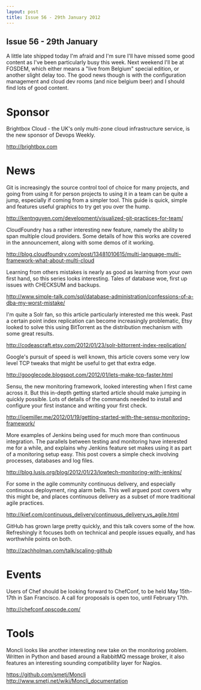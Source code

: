 ```yaml
---
layout: post
title: Issue 56 - 29th January 2012
---
```


## Issue 56 - 29th January

A little late shipped today I'm afraid and I'm sure I'll have missed some good content as I've been particularly busy this week. Next weekend I'll be at FOSDEM, which either means a "live from Belgium" special edition, or another slight delay too. The good news though is with the configuration management and cloud dev rooms (and nice belgium beer) and I should find lots of good content.


Sponsor
======

Brightbox Cloud - the UK's only multi-zone cloud infrastructure service, is the new sponsor of Devops Weekly.

http://brightbox.com


News
====

Git is increasingly the source control tool of choice for many projects, and going from using it for person projects to using it in a team can be quite a jump, especially if coming from a simpler tool. This guide is quick, simple and features useful graphics to try get you over the hump.

http://kentnguyen.com/development/visualized-git-practices-for-team/


CloudFoundry has a rather interesting new feature, namely the ability to span multiple cloud providers. Some details of how this works are covered in the announcement, along with some demos of it working.

http://blog.cloudfoundry.com/post/13481010615/multi-language-multi-framework-what-about-multi-cloud


Learning from others mistakes is nearly as good as learning from your own first hand, so this series looks interesting. Tales of database woe, first up issues with CHECKSUM and backups.

http://www.simple-talk.com/sql/database-administration/confessions-of-a-dba-my-worst-mistake/


I'm quite a Solr fan, so this article particularly interested me this week. Past a certain point index replication can become increasingly problematic, Etsy looked to solve this using BitTorrent as the distribution mechanism with some great results.

http://codeascraft.etsy.com/2012/01/23/solr-bittorrent-index-replication/


Google's pursuit of speed is well known, this article covers some very low level TCP tweaks that might be useful to get that extra edge.

http://googlecode.blogspot.com/2012/01/lets-make-tcp-faster.html


Sensu, the new monitoring framework, looked interesting when I first came across it. But this in-depth getting started article should make jumping in quickly possible. Lots of details of the commands needed to install and configure your first instance and writing your first check.

http://joemiller.me/2012/01/19/getting-started-with-the-sensu-monitoring-framework/


More examples of Jenkins being used for much more than continuous integration. The parallels between testing and monitoring have interested me for a while, and explains why Jenkins feature set makes using it as part of a monitoring setup easy. This post covers a simple check involving processes, databases and log files.

http://blog.lusis.org/blog/2012/01/23/lowtech-monitoring-with-jenkins/


For some in the agile community continuous delivery, and especially continuous deployment, ring alarm bells. This well argued post covers why this might be, and places continuous delivery as a subset of more traditional agile practices.

http://kief.com/continuous_delivery/continuous_delivery_vs_agile.html


GitHub has grown large pretty quickly, and this talk covers some of the how. Refreshingly it focuses both on technical and people issues equally, and has worthwhile points on both.

http://zachholman.com/talk/scaling-github


Events
=====

Users of Chef should be looking forward to ChefConf, to be held May 15th-17th in San Francisco. A call for proposals is open too, until February 17th.

http://chefconf.opscode.com/


Tools
====

Moncli looks like another interesting new take on the monitoring problem. Written in Python and based around a RabbitMQ message broker, it also features an interesting sounding compatibility layer for Nagios.

https://github.com/smetj/Moncli
http://www.smetj.net/wiki/Moncli_documentation



